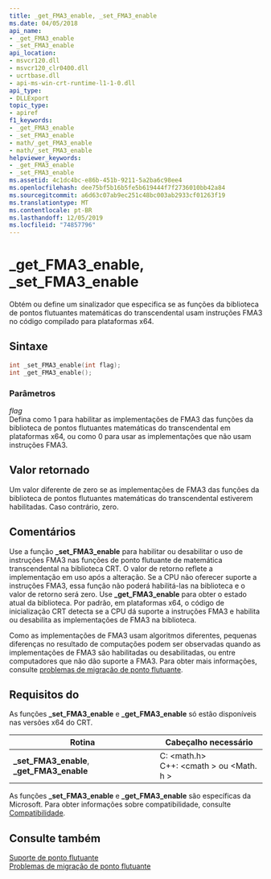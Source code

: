 ```yaml
---
title: _get_FMA3_enable, _set_FMA3_enable
ms.date: 04/05/2018
api_name:
- _get_FMA3_enable
- _set_FMA3_enable
api_location:
- msvcr120.dll
- msvcr120_clr0400.dll
- ucrtbase.dll
- api-ms-win-crt-runtime-l1-1-0.dll
api_type:
- DLLExport
topic_type:
- apiref
f1_keywords:
- _get_FMA3_enable
- _set_FMA3_enable
- math/_get_FMA3_enable
- math/_set_FMA3_enable
helpviewer_keywords:
- _get_FMA3_enable
- _set_FMA3_enable
ms.assetid: 4c1dc4bc-e86b-451b-9211-5a2ba6c98ee4
ms.openlocfilehash: dee75bf5b16b5fe5b619444f7f2736010bb42a84
ms.sourcegitcommit: a6d63c07ab9ec251c48bc003ab2933cf01263f19
ms.translationtype: MT
ms.contentlocale: pt-BR
ms.lasthandoff: 12/05/2019
ms.locfileid: "74857796"
---
```

# <a name="_get_fma3_enable-_set_fma3_enable"></a>_get_FMA3_enable, _set_FMA3_enable

Obtém ou define um sinalizador que especifica se as funções da biblioteca de pontos flutuantes matemáticas do transcendental usam instruções FMA3 no código compilado para plataformas x64.

## <a name="syntax"></a>Sintaxe

```C
int _set_FMA3_enable(int flag);
int _get_FMA3_enable();
```

### <a name="parameters"></a>Parâmetros

*flag*<br/>
Defina como 1 para habilitar as implementações de FMA3 das funções da biblioteca de pontos flutuantes matemáticas do transcendental em plataformas x64, ou como 0 para usar as implementações que não usam instruções FMA3.

## <a name="return-value"></a>Valor retornado

Um valor diferente de zero se as implementações de FMA3 das funções da biblioteca de pontos flutuantes matemáticas do transcendental estiverem habilitadas. Caso contrário, zero.

## <a name="remarks"></a>Comentários

Use a função **_set_FMA3_enable** para habilitar ou desabilitar o uso de instruções FMA3 nas funções de ponto flutuante de matemática transcendental na biblioteca CRT. O valor de retorno reflete a implementação em uso após a alteração. Se a CPU não oferecer suporte a instruções FMA3, essa função não poderá habilitá-las na biblioteca e o valor de retorno será zero. Use **_get_FMA3_enable** para obter o estado atual da biblioteca. Por padrão, em plataformas x64, o código de inicialização CRT detecta se a CPU dá suporte a instruções FMA3 e habilita ou desabilita as implementações de FMA3 na biblioteca.

Como as implementações de FMA3 usam algoritmos diferentes, pequenas diferenças no resultado de computações podem ser observadas quando as implementações de FMA3 são habilitadas ou desabilitadas, ou entre computadores que não dão suporte a FMA3. Para obter mais informações, consulte [problemas de migração de ponto flutuante](../../porting/floating-point-migration-issues.md).

## <a name="requirements"></a>Requisitos do

As funções **_set_FMA3_enable** e **_get_FMA3_enable** só estão disponíveis nas versões x64 do CRT.

|Rotina|Cabeçalho necessário|
|-------------|---------------------|
|**_set_FMA3_enable**, **_get_FMA3_enable**| C: \<math.h><br />C++: \<cmath > ou \<Math. h >|

As funções **_set_FMA3_enable** e **_get_FMA3_enable** são específicas da Microsoft. Para obter informações sobre compatibilidade, consulte [Compatibilidade](../../c-runtime-library/compatibility.md).

## <a name="see-also"></a>Consulte também

[Suporte de ponto flutuante](../../c-runtime-library/floating-point-support.md)<br/>
[Problemas de migração de ponto flutuante](../../porting/floating-point-migration-issues.md)<br/>
